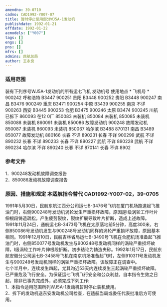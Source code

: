 ```yaml
---
amendno: 39-0710  
cadno: CAD1992-Y007-07  
title: 暂时停止使用部分WJ5A-1发动机  
publishdate: 1992-01-21  
effdate: 1992-01-22  
acmodels: ["Y007"]  
tags: []  
engs: []  
pns: []  
mfrs: []  
admins: 民航总局  
author: 王永良  
---
```

  
### 适用范围  
装有下列序号WJ5A-1发动机的所有运七飞机
发动机号  使用地点 *  飞机号 *
900242  呼和浩特  B3447
900251 贵阳  B3448
900252 贵阳  B3448
900247 南昌  B3476
900249 重庆  B3471
900254 中原  B3439
900255  南京  不详
900263 西安  B3445
900253 合肥  B3475
900246 太原  B3474
900245  川航  已拆下
860093 在12 0厂
850083  未装机
850084  未装机
850085  未装机
850088  未装机
860091  未装机
850086  故障发动机
900248  故障发动机
850087  未装机
860093  未装机
850067  哈尔滨 B3488
870131 南昌 B3489
850077  故障发动机
880166  长春 不详
890231  长春 不详
900299  武航 不详
890232  长春 不详
890233  长春 不详
890227  武航 不详
890228  武航 不详
890234  哈尔滨 不详
890240  长春 不详
870141  长春 不详
8902  
  
<!--more-->  
### 参考文件  
1．900248发动机故障调查报告  
 2．850086发动机故障调查报告  
  
### 原因、措施和规定 本适航指令替代 CAD1992-Y007-02，39-0705  
1991年5月30日，民航东航江西分公司运七B-3476号飞机在厦门机场跑道起飞推油门时，右侧900248号发动机涡轮发生严重损坏故障。原因是I级涡轮工作叶片伸根段铸造疏松，产生疲劳裂纹，裂纹扩展导致叶片折断，造成上述故障。  
1991年11月24日，通航运七B-3473号飞机在太原落地前5分钟，高度300米，右侧850086号发动机发生与900248号发动机同样的涡轮严重损坏故障，原因基本相同。1991年12月10日，民航吉林省局运七B-3490号飞机在合肥机场准备起飞推油门时，右侧850077号发动机发生与900248号发动机同样的涡轮严重损坏故障，I级涡轮工作叶片伸根段折断。初步结论为铸造夹砂。1992年1月17日，民航东航安徽分公司运七B-3458号飞机在南京机场准备起飞时，左侧910311号发动机发生与900248号发动机同样的涡轮严重损坏故障。该故障正在调查中。  
    七个半月中，连续发生四起，尤其昀近53天内连续发生三起涡轮严重损坏故障。已严重危及飞行安全。为保证运七飞机飞行安全和公众利益，自本指令生效之日起，除非已事先完成外，必须完成下列工作:  
    1．本指令适用范围所列WJ5A-1发动机暂时停止装机使用。  
    2．拆下的发动机送东安发动机公司检查，在适航当局或委任代表批准后方可使用。  
